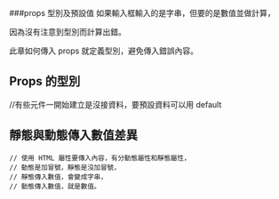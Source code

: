 ###props 型別及預設值
如果輸入框輸入的是字串，但要的是數值並做計算，

因為沒有注意到型別而計算出錯。

此章如何傳入 props 就定義型別，避免傳入錯誤內容。

<div id="app">
  <h2>Props 的型別</h2>
  <prop-type :cash="cash"></prop-type>

//有些元件一開始建立是沒接資料，要預設資料可以用 default
<prop-type></prop-type> 

<h2 class="mt-3">靜態與動態傳入數值差異</h2>

    // 使用 HTML 屬性要傳入內容，有分動態屬性和靜態屬性，
    // 動態是加冒號，靜態是沒加冒號，
    // 靜態傳入數值，會變成字串，
    // 動態傳入數值，就是數值。
<prop-type :cash="cash"></prop-type>

<prop-type cash="300"></prop-type>
</div>

<script type="text/x-template" id="propType">
<div>
  <input type="number" class="form-control" v-model="newCash">
  {{ typeof(cash)}}
</div>
</script>

<script>
Vue.component('prop-type', {
  props: {
      cash: {
        type: Number, // 寫入後，假設收到的資料是字串，會紅字出錯提醒
        default: 100  // 預設資料，假設都沒有傳入數值的情況下，就傳入 100
      }
    },
  template: '#propType',
  data: function() {
    return {
      newCash: this.cash
    }
  }
});

var app = new Vue({
  el: '#app',
  data: {
    cash: 300 // 原本是字串，改成數值，紅字消失
  }
});
</script>